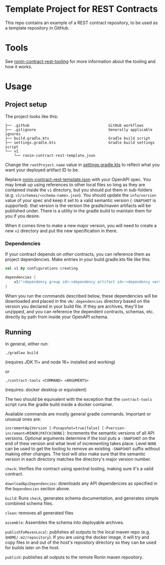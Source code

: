 # Template Project for REST Contracts

This repo contains an example of a REST contract repository, to be used as a template repository in GitHub.

# Tools

See [ronin-contract-rest-tooling](https://github.com/projectronin/ronin-contract-rest-tooling/blob/main/README.md) for more information about the tooling and how it works.

# Usage

## Project setup

The project looks like this:

```
├── .github                                    GitHub workflows
├── .gitignore                                 Generally applicable ignores
├── build.gradle.kts                           Gradle build script
├── settings.gradle.kts                        Gradle build settings script
└── v1
    └── ronin-contract-rest-template.json
```

Change the `rootProject.name` value in [settings.gradle.kts](settings.gradle.kts) to reflect what you want your deployed artifact ID to be.

Replace [ronin-contract-rest-template.json](v1%2Fronin-contract-rest-template.json) with your OpenAPI spec.  You may break up using references to other local files so long as they are
contained inside the `v1` directory, but you should put them in sub-folders (e.g. `v1/schemas/<schema-name>.json`).  You should update the `info/version` value of your spec and keep it
set to a valid semantic version (`-SNAPSHOT` is supported): that version is the version the gradle/maven artifacts will be published under.  There is a utility in the gradle build to maintain
them for you if you desire.

When it comes time to make a new major version, you will need to create a new `v2` directory and put the new specification in there.

### Dependencies

If your contract depends on _other_ contracts, you can reference them as project dependencies.  Make entries in your build.gradle.kts file like this:

```kotlin
val v1 by configurations.creating

dependencies {
    v1("<dependency group id>:<dependency artifact id>:<dependency version>")
}
```

When you run the commands described below, these dependencies will be downloaded and placed in the `vN/.dependencies` directory based on the version you declared in your build file.  If they
are archives, they'll be unzipped, and you can reference the dependent contracts, schemas, etc. directly by path from inside your OpenAPI schema.

## Running

In general, either run:

`./gradlew build`

(requires JDK 11+ and node 16+ installed and working)

or

`./contract-tools <COMMAND> <ARGUMENTS>`

(requires: docker desktop or equivalent)

The two should be equivalent with the exception that the `contract-tools` script runs the gradle build inside a docker container.

Available commands are mostly general gradle commands.  Important or unusual ones are:

`incrementApiVersion [-Psnapshot=true|false] [-Pversion-increment=MINOR|PATCH|NONE]`: Increments the semantic versions of all API versions.  Optional
arguments determine if the tool puts a `-SNAPSHOT` on the end of thew version and what level of incrementing takes place.  Level `NONE` can be used to get
the tooling to remove an existing `-SNAPSHOT` suffix without making other changes.  The tool will _also_ make sure that the semantic version in each directory
matches the directory's major version number.

`check`: Verifies the contract using spectral tooling, making sure it's a valid contract.

`downloadApiDependencies`: downloads any API dependencies as specified in the `Dependencies` section above.

`build`: Runs `check`, generates schema documentation, and generates simple combined schema files.

`clean`: removes all generated files

`assemble`: Assembles the schema into deployable archives.

`publishToMavenLocal`: publishes all outputs to the local maven repo (e.g. `$HOME/.m2/repository`).  If you are using the docker image, it will try and
copy files in and out of the host's repository directory so they can be used for builds later on the host.

`publish`: publishes all outputs to the remote Ronin maven repository.

